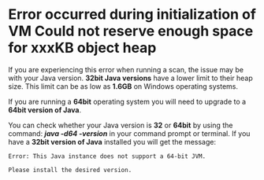 # Error occurred during initialization of VM Could not reserve enough space for xxxKB object heap

If you are experiencing this error when running a scan, the issue may be with your Java version. **32bit Java versions** have a lower limit to their heap size. This limit can be as low as **1.6GB** on Windows operating systems.

If you are running a **64bit** operating system you will need to upgrade to a **64bit version of Java**.

You can check whether your Java version is **32** or **64bit** by using the command: _**java -d64 -version**_ in your command prompt or terminal. If you have a **32bit version of Java** installed you will get the message:

```
Error: This Java instance does not support a 64-bit JVM.
```

```
Please install the desired version.
```
